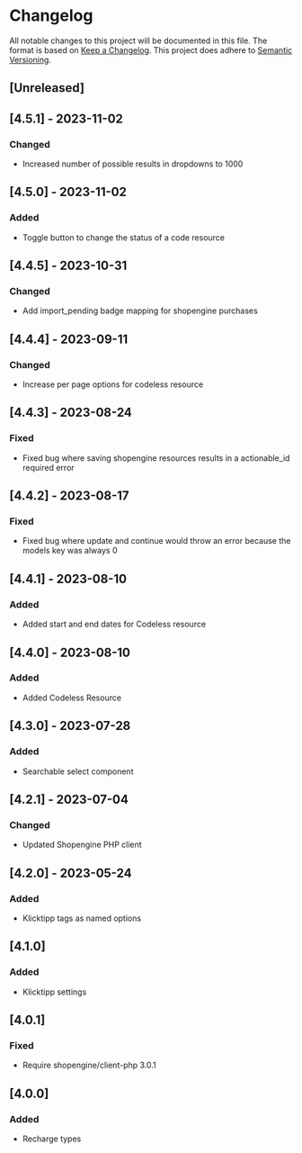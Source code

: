 # Changelog
All notable changes to this project will be documented in this file.
The format is based on [Keep a Changelog](https://keepachangelog.com/en/1.0.0/).
This project does adhere to [Semantic Versioning](https://semver.org/spec/v2.0.0.html).

## [Unreleased]

## [4.5.1] - 2023-11-02
### Changed
- Increased number of possible results in dropdowns to 1000

## [4.5.0] - 2023-11-02
### Added
- Toggle button to change the status of a code resource

## [4.4.5] - 2023-10-31
### Changed
- Add import_pending badge mapping for shopengine purchases

## [4.4.4] - 2023-09-11
### Changed
- Increase per page options for codeless resource

## [4.4.3] - 2023-08-24
### Fixed
- Fixed bug where saving shopengine resources results in a actionable_id required error

## [4.4.2] - 2023-08-17
### Fixed
- Fixed bug where update and continue would throw an error because the models key was always 0

## [4.4.1] - 2023-08-10
### Added
- Added start and end dates for Codeless resource

## [4.4.0] - 2023-08-10
### Added
- Added Codeless Resource

## [4.3.0] - 2023-07-28
### Added
- Searchable select component

## [4.2.1] - 2023-07-04
### Changed
- Updated Shopengine PHP client

## [4.2.0] - 2023-05-24
### Added
- Klicktipp tags as named options

## [4.1.0]
### Added
- Klicktipp settings

## [4.0.1]
### Fixed
- Require shopengine/client-php 3.0.1

## [4.0.0]
### Added
- Recharge types
